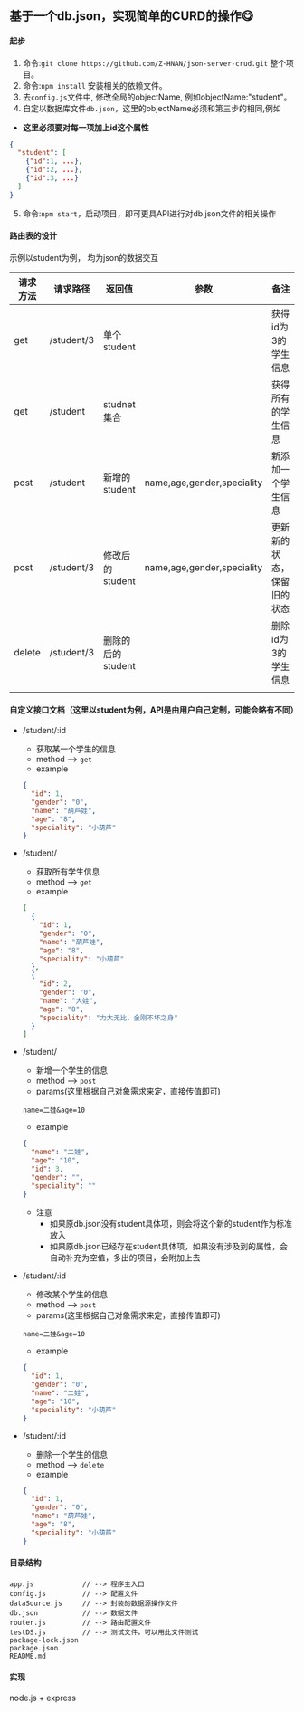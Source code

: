 ## 基于一个db.json，实现简单的CURD的操作:yum:

#### 起步
1. 命令:`git clone https://github.com/Z-HNAN/json-server-crud.git` 整个项目。
2. 命令:`npm install` 安装相关的依赖文件。
3. 去`config.js`文件中, 修改全局的objectName, 例如objectName:"student"。
4. 自定以数据库文件`db.json`，这里的objectName必须和第三步的相同,例如
  - **这里必须要对每一项加上id这个属性**
~~~json
{
  "student": [
    {"id":1, ...},
    {"id":2, ...},
    {"id":3, ...}
  ]
}
~~~
5. 命令:`npm start`，启动项目，即可更具API进行对db.json文件的相关操作

#### 路由表的设计
示例以student为例， 均为json的数据交互

| 请求方法 |  请求路径  |     返回值     |            参数            |            备注            |
|----------|------------|----------------|----------------------------|----------------------------|
| get      | /student/3 | 单个student    |                            | 获得id为3的学生信息        |
| get      | /student   | studnet  集合  |                            | 获得所有的学生信息         |
| post      | /student   | 新增的student |  name,age,gender,speciality | 新添加一个学生信息         |
| post     | /student/3 | 修改后的student | name,age,gender,speciality | 更新新的状态，保留旧的状态 |
| delete   | /student/3 | 删除的后的student |                            | 删除id为3的学生信息        |
|          |            |                |                            |                            |

#### 自定义接口文档（这里以student为例，API是由用户自己定制，可能会略有不同）
- /student/:id
  + 获取某一个学生的信息 
  + method --> `get`
  + example
  ~~~json
  {
    "id": 1,
    "gender": "0",
    "name": "葫芦娃",
    "age": "8",
    "speciality": "小葫芦"
  }
  ~~~

- /student/
  + 获取所有学生信息
  + method --> `get`
  + example
  ~~~json
  [
    {
      "id": 1,
      "gender": "0",
      "name": "葫芦娃",
      "age": "8",
      "speciality": "小葫芦"
    },
    {
      "id": 2,
      "gender": "0",
      "name": "大娃",
      "age": "8",
      "speciality": "力大无比，金刚不坏之身"
    }
  ]
  ~~~

- /student/
  + 新增一个学生的信息 
  + method --> `post`
  + params(这里根据自己对象需求来定，直接传值即可)
  ~~~url
  name=二娃&age=10
  ~~~
  + example
  ~~~json
  {
    "name": "二娃",
    "age": "10",
    "id": 3,
    "gender": "",
    "speciality": ""
  }
  ~~~
  + 注意
    * 如果原db.json没有student具体项，则会将这个新的student作为标准放入
    * 如果原db.json已经存在student具体项，如果没有涉及到的属性，会自动补充为空值，多出的项目，会附加上去

- /student/:id
  + 修改某个学生的信息 
  + method --> `post`
  + params(这里根据自己对象需求来定，直接传值即可)
  ~~~url
  name=二娃&age=10
  ~~~
  + example
  ~~~json
  {
    "id": 1,
    "gender": "0",
    "name": "二娃",
    "age": "10",
    "speciality": "小葫芦"
  }
  ~~~

- /student/:id
  + 删除一个学生的信息 
  + method --> `delete`
  + example
  ~~~json
  {
    "id": 1,
    "gender": "0",
    "name": "葫芦娃",
    "age": "8",
    "speciality": "小葫芦"
  }
  ~~~

#### 目录结构
~~~shell
app.js            // --> 程序主入口
config.js         // --> 配置文件
dataSource.js     // --> 封装的数据源操作文件      
db.json           // --> 数据文件         
router.js         // --> 路由配置文件        
testDS.js         // --> 测试文件，可以用此文件测试 
package-lock.json                   
package.json                 
README.md         
~~~

#### 实现
node.js + express

	
